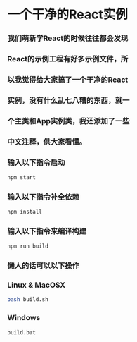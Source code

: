 # 一个干净的React实例

### 我们萌新学React的时候往往都会发现
### React的示例工程有好多示例文件，所
### 以我觉得给大家搞了一个干净的React
### 实例，没有什么乱七八糟的东西，就一
### 个主类和App实例类，我还添加了一些
### 中文注释，供大家看懂。

### 输入以下指令启动
``` bash
npm start
```

### 输入以下指令补全依赖
``` bash
npm install
```

### 输入以下指令来编译构建
``` bash
npm run build
```

### 懒人的话可以以下操作

### Linux & MacOSX
``` bash
bash build.sh
```

### Windows
``` bash
build.bat
```
